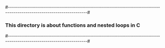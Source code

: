 #---------------------------------------------------------------------------------------------------------------------#

### This directory is about functions and nested loops in C

#---------------------------------------------------------------------------------------------------------------------#
